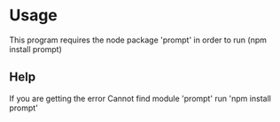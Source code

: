 # Usage

This program requires the node package 'prompt' in order to run (npm install prompt)

## Help

If you are getting the error Cannot find module 'prompt'
run 'npm install prompt'
